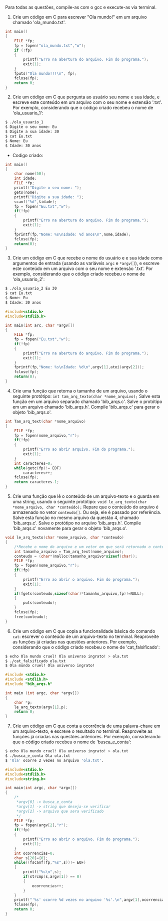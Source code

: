Para todas as questões, compile-as com o gcc e execute-as via terminal.

1. Crie um código em C para escrever "Ola mundo!" em um arquivo chamado 'ola_mundo.txt'.

```C
int main()
{
	FILE *fp;
	fp = fopen("ola_mundo.txt","w");
	if (!fp)
	{
		printf("Erro na abertura do arquivo. Fim do programa.");
		exit(1);
	}
	fputs("Ola mundo!!!\n", fp);
	fclose(fp);
	return 0;
}
```

2. Crie um código em C que pergunta ao usuário seu nome e sua idade, e escreve este conteúdo em um arquivo com o seu nome e extensão '.txt'. Por exemplo, considerando que o código criado recebeu o nome de 'ola_usuario_1':

```bash
$ ./ola_usuario_1
$ Digite o seu nome: Eu
$ Digite a sua idade: 30
$ cat Eu.txt
$ Nome: Eu
$ Idade: 30 anos
```
- Codigo criado:

```C
int main()
{
	char nome[50];
	int idade;
	FILE *fp;
	printf("Digite o seu nome: ");
	gets(nome);
	printf("Digite a sua idade: ");
	scanf("%d",&idade);
	fp = fopen("Eu.txt","w");
	if(!fp)
	{
		printf("Erro na abertura do arquivo. Fim do programa.");
		exit(1);
	}
	fprintf(fp,"Nome: %s\nIdade: %d anos\n",nome,idade);
	fclose(fp);
	return(0);
}
```

3. Crie um código em C que recebe o nome do usuário e e sua idade como argumentos de entrada (usando as variáveis `argc` e `*argv[]`), e escreve este conteúdo em um arquivo com o seu nome e extensão '.txt'. Por exemplo, considerando que o código criado recebeu o nome de 'ola_usuario_2':

```bash
$ ./ola_usuario_2 Eu 30
$ cat Eu.txt
$ Nome: Eu
$ Idade: 30 anos
```
```C
#include<stdio.h>
#include<stdlib.h>

int main(int arc, char *argv[])
{
	FILE *fp;
	fp = fopen("Eu.txt","w");
	if(!fp)
	{
		printf("Erro na abertura do arquivo. Fim do programa.");
		exit(1);
	}
	fprintf(fp,"Nome: %s\nIdade: %d\n",argv[1],atoi(argv[2]));
	fclose(fp);
	return(0);
}
```


4. Crie uma função que retorna o tamanho de um arquivo, usando o seguinte protótipo: `int tam_arq_texto(char *nome_arquivo);` Salve esta função em um arquivo separado chamado 'bib_arqs.c'. Salve o protótipo em um arquivo chamado 'bib_arqs.h'. Compile 'bib_arqs.c' para gerar o objeto 'bib_arqs.o'.

```C
int Tam_arq_text(char *nome_arquivo)
{
	FILE *fp;
	fp = fopen(nome_arquivo,"r");
	if(!fp)
	{
		printf("Erro ao abrir arquivo. Fim do programa.");
		exit(1);
	}
	int caracteres=0;
	while(getc(fp)!= EOF)
		caracteres++;
	fclose(fp);
	return caracteres-1;
}
```

5. Crie uma função que lê o conteúdo de um arquivo-texto e o guarda em uma string, usando o seguinte protótipo: `void le_arq_texto(char *nome_arquivo, char *conteúdo);` Repare que o conteúdo do arquivo é armazenado no vetor `conteudo[]`. Ou seja, ele é passado por referência. Salve esta função no mesmo arquivo da questão 4, chamado 'bib_arqs.c'. Salve o protótipo no arquivo 'bib_arqs.h'. Compile 'bib_arqs.c' novamente para gerar o objeto 'bib_arqs.o'.

```C
void le_arq_texto(char *nome_arquivo, char *conteudo)
{
	/*Recebe o nome do arquivo e um vetor em que será retornado o conteúdo do arquivo.*/
	int tamanho_arquivo = Tam_arq_text(nome_arquivo);
	conteudo = (char*)malloc(tamanho_arquivo*sizeof(char));
	FILE *fp;
	fp = fopen(nome_arquivo,"r");
	if(!fp)
	{
		printf("Erro ao abrir o arquivo. Fim do programa.");
		exit(1);
	}
	if(fgets(conteudo,sizeof(char)*tamanho_arquivo,fp)!=NULL);
	{
		puts(conteudo);
	}
	fclose(fp);
	free(conteudo);
}

```

6. Crie um código em C que copia a funcionalidade básica do comando `cat`: escrever o conteúdo de um arquivo-texto no terminal. Reaproveite as funções já criadas nas questões anteriores. Por exemplo, considerando que o código criado recebeu o nome de 'cat_falsificado':

```bash
$ echo Ola mundo cruel! Ola universo ingrato! > ola.txt
$ ./cat_falsificado ola.txt
$ Ola mundo cruel! Ola universo ingrato!
```
```C
#include <stdio.h>
#include <stdlib.h>
#include "bib_arqs.h"

int main (int argc, char *argv[])
{
	char *p;
	le_arq_texto(argv[1],p);
	return 0;
}
```


7. Crie um código em C que conta a ocorrência de uma palavra-chave em um arquivo-texto, e escreve o resultado no terminal. Reaproveite as funções já criadas nas questões anteriores. Por exemplo, considerando que o código criado recebeu o nome de 'busca_e_conta':

```bash
$ echo Ola mundo cruel! Ola universo ingrato! > ola.txt
$ ./busca_e_conta Ola ola.txt
$ 'Ola' ocorre 2 vezes no arquivo 'ola.txt'.
```
```C
#include<stdio.h>
#include<stdlib.h>
#include<string.h>

int main(int argc, char *argv[])
{
	/*
	 *argv[0] -> busca_e_conta
	 *argv[1] -> string que deseja-se verificar
	 *argv[2] -> arquivo que sera verificado
	 */
	FILE *fp;
	fp = fopen(argv[2],"r");
	if(!fp)
	{
		printf("Erro ao abrir o arquivo. Fim do programa.");
		exit(1);
	}
	int ocorrencias=0;
	char s[20]={0};
	while((fscanf(fp,"%s",s))!= EOF)
	{
		printf("%s\n",s);
		if(strcmp(s,argv[1]) == 0)
		{
			ocorrencias++;
		}
	}
	printf("'%s' ocorre %d vezes no arquivo '%s'.\n",argv[1],ocorrencias,argv[2]);
	fclose(fp);
	return 0;
}

```
